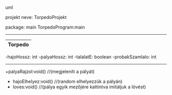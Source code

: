 uml

projekt neve: TorpedoProjekt

package: main
TorpedoProgram:main
__________________________________________________________
Torpedo								         |
--------------------------							         |
-hajoHossz: int
-palyaHossz: int
-talalatE: boolean
-probakSzamlalo: int
_______________
+palyaRajzol:void() //(megjeleníti a pályát)
+ hajoElhelyez:void() //(random elhelyezzük a pályán)
+ loves:void() //(pálya egyik mezőjére kattintva imitáljuk a lövést)

